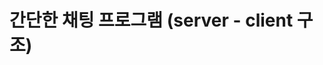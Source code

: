 # 간단한 채팅 프로그램 (server - client 구조)

<br>

<!-- ![화면이미지](imgs/screen01.png) -->


<br>
<br>
<br>
<br>
<br>
<br>
<br>
<br>
<br>

